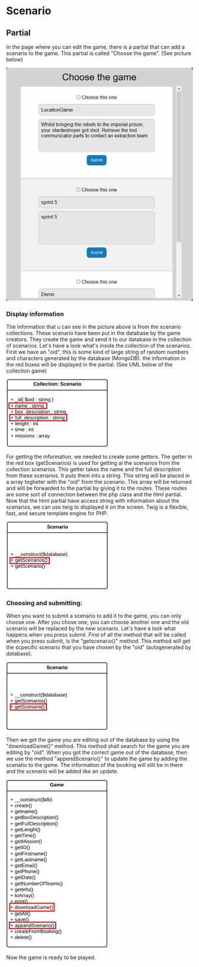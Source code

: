 # Scenario

## Partial

In the page where you can edit the game, there is a partial that can add a scenario to the game. This partial is called "Choose the game". \(See picture below\)

![](/assets/scenario.png)

### Display information

The information that u can see in the picture above is from the scenario collections. These scenario have been put in the database by the game creators. They create the game and send it to our database in the collection of scenarios. Let's have a look what's inside the collection of the scenarios. First we have an "oid", this is some kind of large string of random numbers and characters generated by the database \(MongoDB\). the information in the red boxes will be displayed in the partial. \(See UML below of the collection game\)

![](/assets/scenarioUML.png)

For getting the information, we needed to create some getters. The getter in the red box \(getScenarios\) is used for getting al the scenarios from the collection scenarios. This getter takes the name and the full description from these scenarios. It puts them into a string. This string will be placed in a array togheter with the "oid" from the scenario. This array will be returned and will be forwarded to the partial by giving it to the routes. These routes are some sort of connection between the php class and the html partial. Now that the html partial have access string with information about the scenarios, we can use twig to displayed it on the screen. Twig is a flexible, fast, and secure template engine for PHP.

![](/assets/scenarioUML2.png)

### Choosing and submitting:

When you want to submit a scenario to add it to the game, you can only choose one. After you chose one, you can choose another one and the old scenario will be replaced by the new scenario. Let's have a look what happens when you press submit. First of all the method that will be called when you press submit, is the "getscenario\(\)" method. This method will get the scpecific scenario that you have chosen by the "oid" \(autogenerated by database\). 

![](/assets/scenarioUML3.png)

Then we get the game you are editing out of the database by using the "downloadGame\(\)" method. This method shall search for the game you are editing by "oid". When you got the correct game out of the database, then we use the method "appendScenario\(\)" to update the game by adding the scenatio to the game. The information of the booking will still be in there and the scenario will be added like an update.

![](/assets/gameUML2.png)

Now the game is ready to be played.



